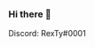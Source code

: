 ### Hi there 👋

<!--
**RextyIsAlive/RexTyIsAlive** is a ✨ _special_ ✨ repository because its `README.md` (this file) appears on your GitHub profile.

Here are some ideas to get you started:

- 🔭 I’m currently working on Discord bot.
- 🌱 I’m currently learning Math🤠
- 👯 I’m looking to collaborate on Discord
- 🤔 I’m looking for help with bot.js
- 💬 Ask me about Discord Bot
- 📫 How to reach me: Just add it on Discord
- ⚡ Fun fact: I used to steal infrastructure when I couldn't make bots🤠
--> Discord: RexTy#0001
